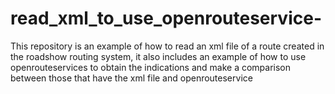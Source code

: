 # read_xml_to_use_openrouteservice-
This repository is an example of how to read an xml file of a route created in the roadshow routing system, it also includes an example of how to use openrouteservices to obtain the indications and make a comparison between those that have the xml file and openrouteservice 
